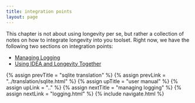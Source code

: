 ```yaml
---
title: integration points
layout: page
---
```


This chapter is not about using longevity per se, but rather a collection of notes on how to
integrate longevity into you toolset. Right now, we have the following two sections on integration
points:

- [Managing Logging](logging.html)
- [Using IDEA and Longevity Together](idea.html)

{% assign prevTitle = "sqlite translation" %}
{% assign prevLink  = "../translation/sqlite.html" %}
{% assign upTitle   = "user manual" %}
{% assign upLink    = ".." %}
{% assign nextTitle = "managing logging" %}
{% assign nextLink  = "logging.html" %}
{% include navigate.html %}

